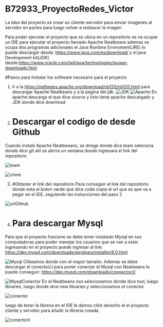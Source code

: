 # B72933_ProyectoRedes_Victor

La idea del proyecto es crear un cliente-servidor para enviar
imagenes al servidor en partes para luego volver a restaurar la imagen

Para poder ejecutar el proyecto que se ubica en un repositorio se 
va ocupar un IDE para ejecutar el proyecto llamado Apache Neatbeans
ademas se ocupa dos programas adicionales el Java Runtime Enviroment(JRE) 
lo puede descargar desde: https://www.java.com/es/download/ y el java
Development kit(JDK) desde:https://www.oracle.com/lad/java/technologies/javase-downloads.html

#Pasos para Instalar los software necesario para el proyecto
1. Ir a la https://netbeans.apache.org/download/nb120/nb120.html para descargar Apache Neatbeans
  y a la pagina del jdk.
  ![JDK](https://user-images.githubusercontent.com/37676866/120134042-8a9b1900-c18a-11eb-8a17-d3bb30dcadfa.png)
  ![Apache](https://user-images.githubusercontent.com/37676866/120134054-8f5fcd00-c18a-11eb-924f-f1818643fa9b.png)
  En apache descarga el que dice source y listo tiene apache descargado y JDK donde dice download
  
2. # Descargar el codigo de desde Github
  Cuando instale Apache Neatbeeans, se direge donde dice team seleciona donde dice git 
  ahi se abrira un ventana donde ingresara el link del repositorio
  
  
  ![team](https://user-images.githubusercontent.com/37676866/120134662-ddc19b80-c18b-11eb-992c-33365b8b9c91.png)
  
![clone](https://user-images.githubusercontent.com/37676866/120134673-e1edb900-c18b-11eb-8ba3-7a999a6cdebd.png)


3. #Obtener el link del repositorio
  Para conseguir el link del repositorio donde esta el boton verde que dice code
  copia el url que es que va a pegar en el IDE, seguiendo las instucciones del paso 2
  
 ![urlGithub](https://user-images.githubusercontent.com/37676866/120135148-d6e75880-c18c-11eb-8949-6120bc72a8ae.png)
 
 
4. # Para descargar Mysql
  Para que el proyecto funcione se debe tener instalado Mysql en sus computadoras para poder manejar los usuarios 
  que se van a estar ingresando en el proyecto puede ingresar al link: https://dev.mysql.com/downloads/windows/installer/8.0.html
  
  ![Mysql](https://user-images.githubusercontent.com/37676866/120135472-92a88800-c18d-11eb-91fd-a6a2f8cdd8d3.png)
  Clikeamos donde con el mayor tamaño.
  Ademas se debe descargar el conector/J para poner conectar el Mysql con Neatbeans 
  lo puede conseguir: https://dev.mysql.com/downloads/connector/j/
  
![MysqlConector](https://user-images.githubusercontent.com/37676866/120135841-545f9880-c18e-11eb-86cb-8538b130e13e.png)
En el Neatbeans nos selecionamos donde dice tool, luego libraries, luego donde dice new libraries y seleccionamos el conector

![conector](https://user-images.githubusercontent.com/37676866/120136091-db147580-c18e-11eb-874a-11ab1c029d39.png)

luego de tener la libreria en el IDE le damos click derecho el el proyecto cliente y servidor para añadir la libreria creada

![conectorli](https://user-images.githubusercontent.com/37676866/120136348-5d9d3500-c18f-11eb-9f17-0f2995627922.png)

  
  
  
  

